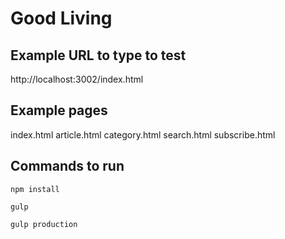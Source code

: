 
# Good Living

##

## Example URL to type to test

http://localhost:3002/index.html


## Example pages

index.html
article.html
category.html
search.html
subscribe.html


## Commands to run

`npm install`

`gulp`

`gulp production`
